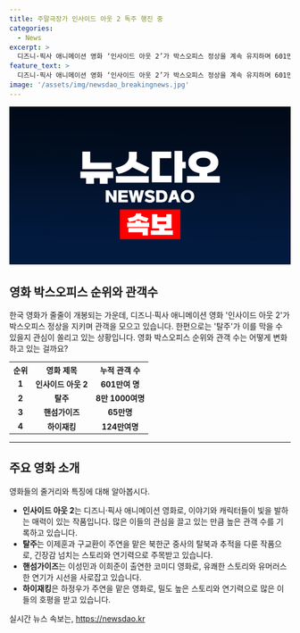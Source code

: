 ```yaml
---
title: 주말극장가 인사이드 아웃 2 독주 행진 중
categories:
  - News
excerpt: >
  디즈니·픽사 애니메이션 영화 ‘인사이드 아웃 2’가 박스오피스 정상을 계속 유지하며 601만 여 명의 관객을 모았다. 반면, 이제훈·구교환 주연의 한국 영화 ‘탈주’는 8만 1000여명의 관객을 끌었으며 2위로 밀려났다. ‘인사이드 아웃 2’와 ‘탈주’는 예매율에서도 1·2위를 다투고 있는 가운데, 이성민과 이희준 주연의 코미디 영화 ‘핸섬가이즈’와 하정우 주연의 ‘하이재킹’도 각각 3·4위를 기록 중이다.
feature_text: >
  디즈니·픽사 애니메이션 영화 ‘인사이드 아웃 2’가 박스오피스 정상을 계속 유지하며 601만 여 명의 관객을 모았다. 반면, 이제훈·구교환 주연의 한국 영화 ‘탈주’는 8만 1000여명의 관객을 끌었으며 2위로 밀려났다. ‘인사이드 아웃 2’와 ‘탈주’는 예매율에서도 1·2위를 다투고 있는 가운데, 이성민과 이희준 주연의 코미디 영화 ‘핸섬가이즈’와 하정우 주연의 ‘하이재킹’도 각각 3·4위를 기록 중이다.
image: '/assets/img/newsdao_breakingnews.jpg'
---
```


<p><img src="/assets/img/newsdao_breakingnews.jpg" alt="bookingtag 속보" /></p>

<h2 data-ke-size="size26">영화 박스오피스 순위와 관객수</h2>

<p data-ke-size="size16">한국 영화가 줄줄이 개봉되는 가운데, 디즈니·픽사 애니메이션 영화 '인사이드 아웃 2'가 박스오피스 정상을 지키며 관객을 모으고 있습니다. 한편으로는 '탈주'가 이를 막을 수 있을지 관심이 쏠리고 있는 상황입니다. 영화 박스오피스 순위와 관객 수는 어떻게 변화하고 있는 걸까요?</p>

<table>
  <tr>
    <th>순위</th>
    <th>영화 제목</th>
    <th>누적 관객 수</th>
  </tr>
  <tr>
    <td style="text-align: center; height: 17px;"><b>1</b></td>
    <td style="text-align: center; height: 17px;"><b>인사이드 아웃 2</b></td>
    <td style="text-align: center; height: 17px;"><b>601만여 명</b></td>
  </tr>
  <tr>
    <td style="text-align: center; height: 17px;"><b>2</b></td>
    <td style="text-align: center; height: 17px;"><b>탈주</b></td>
    <td style="text-align: center; height: 17px;"><b>8만 1000여명</b></td>
  </tr>
  <tr>
    <td style="text-align: center; height: 17px;"><b>3</b></td>
    <td style="text-align: center; height: 17px;"><b>핸섬가이즈</b></td>
    <td style="text-align: center; height: 17px;"><b>65만명</b></td>
  </tr>
  <tr>
    <td style="text-align: center; height: 17px;"><b>4</b></td>
    <td style="text-align: center; height: 17px;"><b>하이재킹</b></td>
    <td style="text-align: center; height: 17px;"><b>124만여명</b></td>
  </tr>
</table>

<hr>

<h2 data-ke-size="size26">주요 영화 소개</h2>

<p data-ke-size="size16">영화들의 줄거리와 특징에 대해 알아봅시다.</p>

<ul>
  <li><b>인사이드 아웃 2</b>는 디즈니·픽사 애니메이션 영화로, 이야기와 캐릭터들이 빛을 발하는 매력이 있는 작품입니다. 많은 이들의 관심을 끌고 있는 만큼 높은 관객 수를 기록하고 있습니다.</li>
  <li><b>탈주</b>는 이제훈과 구교환이 주연을 맡은 북한군 중사의 탈북과 추적을 다룬 작품으로, 긴장감 넘치는 스토리와 연기력으로 주목받고 있습니다.</li>
  <li><b>핸섬가이즈</b>는 이성민과 이희준이 출연한 코미디 영화로, 유쾌한 스토리와 유머러스한 연기가 시선을 사로잡고 있습니다.</li>
  <li><b>하이재킹</b>은 하정우가 주연을 맡은 영화로, 밀도 높은 스토리와 연기력으로 많은 이들의 호평을 받고 있습니다.</li>
</ul>
실시간 뉴스 속보는, <a href="https://newsdao.kr" rel="dofollow">https://newsdao.kr</a>



